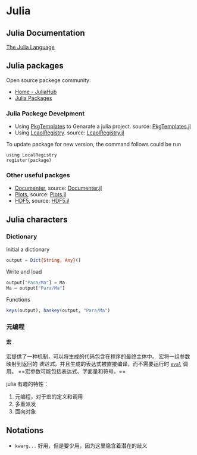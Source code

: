 # Julia

## Julia Documentation

[The Julia Language](https://docs.julialang.org/en/v1/)

## Julia packages

Open source packege community:

- [Home - JuliaHub](https://juliahub.com/)
- [Julia Packages](https://juliapackages.com/)

### Julia Packege Develpment
- Using [PkgTemplates](../../Toolkits/JuliaPackages/PkgTemplates.md) to Genarate a julia project. 
source: [PkgTemplates.jl](https://juliaci.github.io/PkgTemplates.jl/stable/)
- Using [LcaolRegistry](../../Toolkits/JuliaPackages/LocalRegistry.md). 
source: [LcaolRegistry.jl](https://docs.juliahub.com/General/LocalRegistry/stable/)

To update package for new version, the command follows could be run
```
using LocalRegistry
register(package)
```

### Other useful packges

- [Documenter](../../Toolkits/JuliaPackages/Documenter.md), 
  source: [Documenter.jl](https://documenter.juliadocs.org/stable/)
- [Plots](../../Toolkits/JuliaPackages/Plots.md),
  source: [Plots.jl](https://docs.juliaplots.org/latest/)
- [HDF5](../../Toolkits/JuliaPackages/HDF5.md),
  source: [HDF5.jl](https://juliaio.github.io/HDF5.jl/stable/)
  
## Julia characters

### Dictionary
Initial a dictionary
```julia
output = Dict{String, Any}()
```
Write and load
```julia
output["Para/Ma"] = Ma
Ma = output["Para/Ma"]
```

Functions
```julia
keys(output), haskey(output, "Para/Ma")
```

### 元编程

#### 宏

宏提供了一种机制，可以将生成的代码包含在程序的最终主体中。 宏将一组参数映射到返回的 _表达式_，并且生成的表达式被直接编译，而不需要运行时 [`eval`](https://cn.julialang.org/JuliaZH.jl/latest/base/base/#Base.MainInclude.eval) 调用。 ==宏参数可能包括表达式、字面量和符号。==

julia 有趣的特性：
1. 元编程，对于宏的定义和调用
2. 多重派发
3. 面向对象
  
## Notations
- `kwarg...` 好用，但是要少用，因为这里隐含着潜在的歧义

